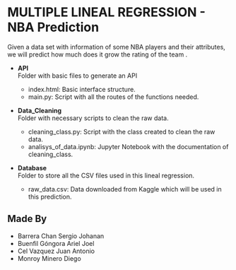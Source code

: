 # MULTIPLE LINEAL REGRESSION - NBA Prediction

Given a data set with information of some NBA players and their attributes, we will predict how much does it grow the rating of the team .

* **API** <br> Folder with basic files to generate an API
    * index.html: Basic interface structure.
    * main.py: Script with all the routes of the functions needed.

* **Data_Cleaning** <br> Folder with necessary scripts to clean the raw data.
    * cleaning_class.py: Script with the class created to clean the raw data.
    * analisys_of_data.ipynb: Jupyter Notebook with the documentation of cleaning_class.

* **Database** <br> Folder to store all the CSV files used in this lineal regression.
    * raw_data.csv: Data downloaded from Kaggle which will be used in this prediction.

## Made By
- Barrera Chan Sergio Johanan
- Buenfil Góngora Ariel Joel
- Cel Vazquez Juan Antonio
- Monroy Minero Diego